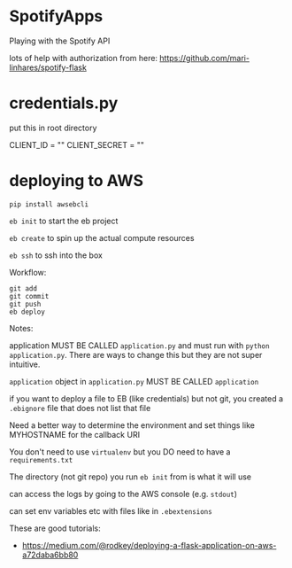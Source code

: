 # SpotifyApps
Playing with the Spotify API

lots of help with authorization from here: https://github.com/mari-linhares/spotify-flask


# credentials.py 

put this in root directory

CLIENT_ID = ""
CLIENT_SECRET = ""


# deploying to AWS

`pip install awsebcli`

`eb init` to start the eb project

`eb create` to spin up the actual compute resources

`eb ssh` to ssh into the box

Workflow:

```
git add
git commit 
git push
eb deploy
```

Notes:

application MUST BE CALLED `application.py` and must run with `python application.py`. 
There are ways to change this but they are not super intuitive.

`application` object in `application.py` MUST BE CALLED `application` 

if you want to deploy a file to EB (like credentials) but not git, you created a `.ebignore` file that does not list that file

Need a better way to determine the environment and set things like MYHOSTNAME for the callback URI

You don't need to use `virtualenv` but you DO need to have a `requirements.txt`

The directory (not git repo) you run `eb init` from is what it will use

can access the logs by going to the AWS console (e.g. `stdout`)

can set env variables etc with files like in `.ebextensions`

These are good tutorials:

* https://medium.com/@rodkey/deploying-a-flask-application-on-aws-a72daba6bb80

